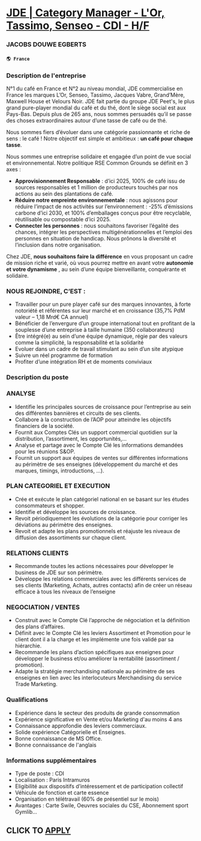 # [JDE | Category Manager - L'Or, Tassimo, Senseo - CDI - H/F](https://www.remotewlb.com/apply/jde-category-manager-l-or-tassimo-senseo-cdi-h-f)  
### JACOBS DOUWE EGBERTS  
#### `🌎 France`  

### Description de l'entreprise

N°1 du café en France et N°2 au niveau mondial, JDE commercialise en France les marques L’Or, Senseo, Tassimo, Jacques Vabre, Grand’Mère, Maxwell House et Velours Noir. JDE fait partie du groupe JDE Peet's, le plus grand pure-player mondial du café et du thé, dont le siège social est aux Pays-Bas. Depuis plus de 265 ans, nous sommes persuadés qu’il se passe des choses extraordinaires autour d’une tasse de café ou de thé.

Nous sommes fiers d’évoluer dans une catégorie passionnante et riche de sens : le café ! Notre objectif est simple et ambitieux : **un café pour chaque tasse**.

Nous sommes une entreprise solidaire et engagée d’un point de vue social et environnemental. Notre politique RSE Common Grounds se définit en 3 axes :

  * **Approvisionnement Responsable** : d’ici 2025, 100% de café issu de sources responsables et 1 million de producteurs touchés par nos actions au sein des plantations de café.
  * **Réduire notre empreinte environnementale** : nous agissons pour réduire l’impact de nos activités sur l’environnement : -25% d’émissions carbone d’ici 2030, et 100% d’emballages conçus pour être recyclable, réutilisable ou compostable d’ici 2025.
  * **Connecter les personnes** : nous souhaitons favoriser l’égalité des chances, intégrer les perspectives multigénérationnelles et l’emploi des personnes en situation de handicap. Nous prônons la diversité et l’inclusion dans notre organisation.

Chez JDE, **nous souhaitons faire la différence** en vous proposant un cadre de mission riche et varié, où vous pourrez mettre en avant votre **autonomie et votre dynamisme** , au sein d’une équipe bienveillante, conquérante et solidaire.

### NOUS REJOINDRE, C’EST :

  * Travailler pour un pure player café sur des marques innovantes, à forte notoriété et référentes sur leur marché et en croissance (35,7% PdM valeur – 1,18 Mrd€ CA annuel)
  * Bénéficier de l’envergure d’un groupe international tout en profitant de la souplesse d’une entreprise à taille humaine (350 collaborateurs)
  * Être intégré(e) au sein d’une équipe dynamique, régie par des valeurs comme la simplicité, la responsabilité et la solidarité
  * Evoluer dans un cadre de travail stimulant au sein d’un site atypique
  * Suivre un réel programme de formation 
  * Profiter d’une intégration RH et de moments conviviaux 

### Description du poste

### ANALYSE

  * Identifie les principales sources de croissance pour l’entreprise au sein des différentes bannières et circuits de ses clients.
  * Collabore à la construction de l’AOP pour atteindre les objectifs financiers de la société.
  * Fournit aux Comptes Clés un support commercial quotidien sur la distribution, l’assortiment, les opportunités,…
  * Analyse et partage avec le Compte Clé les informations demandées pour les réunions S&OP.
  * Fournit un support aux équipes de ventes sur différentes informations au périmètre de ses enseignes (développement du marché et des marques, timings, introductions, …).

### PLAN CATEGORIEL ET EXECUTION

  * Crée et exécute le plan catégoriel national en se basant sur les études consommateurs et shopper.
  * Identifie et développe les sources de croissance.
  * Revoit périodiquement les évolutions de la catégorie pour corriger les déviations au périmètre des enseignes. 
  * Revoit et adapte les plans promotionnels et réajuste les niveaux de diffusion des assortiments sur chaque client.

### RELATIONS CLIENTS

  * Recommande toutes les actions nécessaires pour développer le business de JDE sur son périmètre.
  * Développe les relations commerciales avec les différents services de ses clients (Marketing, Achats, autres contacts) afin de créer un réseau efficace à tous les niveaux de l’enseigne

### NEGOCIATION / VENTES

  * Construit avec le Compte Clé l’approche de négociation et la définition des plans d’affaires.
  * Définit avec le Compte Clé les leviers Assortiment et Promotion pour le client dont il a la charge et les implémente une fois validé par sa hiérarchie.
  * Recommande les plans d’action spécifiques aux enseignes pour développer le business et/ou améliorer la rentabilité (assortiment / promotion).
  * Adapte la stratégie merchandising nationale au périmètre de ses enseignes en lien avec les interlocuteurs Merchandising du service Trade Marketing.

### Qualifications

  * Expérience dans le secteur des produits de grande consommation
  * Expérience significative en Vente et/ou Marketing d'au moins 4 ans
  * Connaissance approfondie des leviers commerciaux. 
  * Solide expérience Catégorielle et Enseignes.
  * Bonne connaissance de MS Office.
  * Bonne connaissance de l'anglais

### Informations supplémentaires

  * Type de poste : CDI 
  * Localisation : Paris Intramuros
  * Eligibilité aux dispositifs d’intéressement et de participation collectif
  * Véhicule de fonction et carte essence
  * Organisation en télétravail (60% de présentiel sur le mois)
  * Avantages : Carte Swile, Oeuvres sociales du CSE, Abonnement sport Gymlib...

  
## CLICK TO [APPLY](https://www.remotewlb.com/apply/jde-category-manager-l-or-tassimo-senseo-cdi-h-f)

